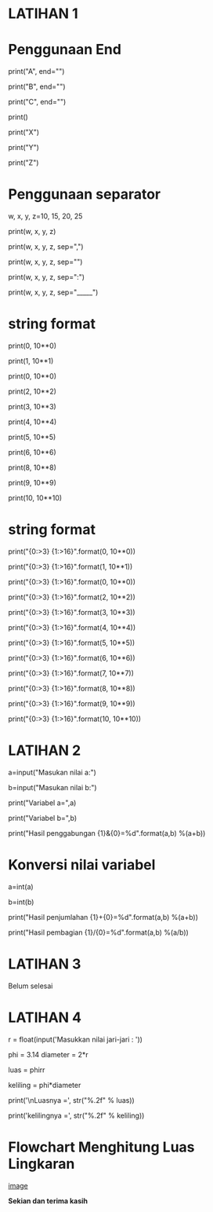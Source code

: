 # LATIHAN 1

# Penggunaan End

print("A", end="")

print("B", end="")

print("C", end="")

print()

print("X")

print("Y")

print("Z")

# Penggunaan separator

w, x, y, z=10, 15, 20, 25

print(w, x, y, z)

print(w, x, y, z, sep=",")

print(w, x, y, z, sep="")

print(w, x, y, z, sep=":")

print(w, x, y, z, sep="_____")

# string format

print(0, 10**0)

print(1, 10**1)

print(0, 10**0)

print(2, 10**2)

print(3, 10**3)

print(4, 10**4)

print(5, 10**5)

print(6, 10**6)

print(8, 10**8)

print(9, 10**9)

print(10, 10**10)

# string format

print("{0:>3} {1:>16}".format(0, 10**0))

print("{0:>3} {1:>16}".format(1, 10**1))

print("{0:>3} {1:>16}".format(0, 10**0))

print("{0:>3} {1:>16}".format(2, 10**2))

print("{0:>3} {1:>16}".format(3, 10**3))

print("{0:>3} {1:>16}".format(4, 10**4))

print("{0:>3} {1:>16}".format(5, 10**5))

print("{0:>3} {1:>16}".format(6, 10**6))

print("{0:>3} {1:>16}".format(7, 10**7))

print("{0:>3} {1:>16}".format(8, 10**8))

print("{0:>3} {1:>16}".format(9, 10**9))

print("{0:>3} {1:>16}".format(10, 10**10))


# LATIHAN 2

a=input("Masukan nilai a:")

b=input("Masukan nilai b:")

print("Variabel a=",a)

print("Variabel b=",b)

print("Hasil penggabungan {1}&{0}=%d".format(a,b) %(a+b))

# Konversi nilai variabel

a=int(a)

b=int(b)

print("Hasil penjumlahan {1}+{0}=%d".format(a,b) %(a+b))

print("Hasil pembagian {1}/{0}=%d".format(a,b) %(a/b))

# LATIHAN 3

Belum selesai

# LATIHAN 4

r = float(input('Masukkan nilai jari-jari : '))

phi = 3.14 diameter = 2*r

luas = phirr

keliling = phi*diameter

print('\nLuasnya =', str("%.2f" % luas))

print('kelilingnya =', str("%.2f" % keliling))

# Flowchart Menghitung Luas Lingkaran

[image](SC/Capture5.PNG)

<strong>Sekian dan terima kasih<strong>



